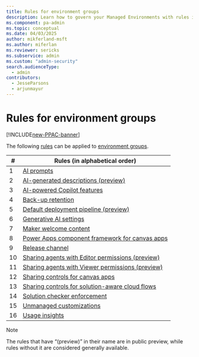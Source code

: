 ```yaml
---
title: Rules for environment groups
description: Learn how to govern your Managed Environments with rules in bulk.
ms.component: pa-admin
ms.topic: conceptual
ms.date: 04/03/2025
author: mikferland-msft
ms.author: miferlan
ms.reviewer: sericks
ms.subservice: admin
ms.custom: "admin-security"
search.audienceType: 
  - admin
contributors:
  - JesseParsons
  - arjunmayur
---
```


# Rules for environment groups

[!INCLUDE[new-PPAC-banner](~/includes/new-PPAC-banner.md)]

The following [rules](environment-groups.md#rules) can be applied to [environment groups](environment-groups.md). 

| # | Rules (in alphabetical order) |
|----|----------|
| 1 | [AI prompts](/ai-builder/administer#enable-or-disable-ai-prompts-in-power-platform-and-copilot-studio) |
| 2 | [AI-generated descriptions (preview)](/power-apps/maker/canvas-apps/save-publish-app#create-an-app-description-with-copilot-preview) |
| 3 | [AI-powered Copilot features](/power-apps/maker/canvas-apps/ai-overview?WT.mc_id=ppac_inproduct_settings) |
| 4 | [Back-up retention](backup-restore-environments.md) |
| 5 | [Default deployment pipeline (preview)](../alm/default-deployment-pipeline-rule-for-environment-groups.md) |
| 6 | [Generative AI settings](geographical-availability-copilot.md) |
| 7 | [Maker welcome content](welcome-content.md) |
| 8 | [Power Apps component framework for canvas apps](/power-apps/developer/component-framework/component-framework-for-canvas-apps) |
| 9 | [Release channel](https://go.microsoft.com/fwlink/?linkid=2237290) |
| 10 | [Sharing agents with Editor permissions (preview)](managed-environment-sharing-limits.md) |
| 11 | [Sharing agents with Viewer permissions (preview)](managed-environment-sharing-limits.md) |
| 12 | [Sharing controls for canvas apps](managed-environment-sharing-limits.md) |
| 13 | [Sharing controls for solution-aware cloud flows](managed-environment-sharing-limits.md) |
| 14 | [Solution checker enforcement](managed-environment-solution-checker.md) |
| 15 | [Unmanaged customizations](../alm/block-unmanaged-customizations.md) |
| 16 | [Usage insights](managed-environment-usage-insights.md) |

> [!NOTE]
> The rules that have “(preview)” in their name are in public preview, while rules without it are considered generally available.
